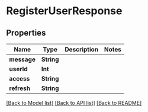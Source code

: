 # RegisterUserResponse

## Properties
Name | Type | Description | Notes
------------ | ------------- | ------------- | -------------
**message** | **String** |  | 
**userId** | **Int** |  | 
**access** | **String** |  | 
**refresh** | **String** |  | 

[[Back to Model list]](../README.md#documentation-for-models) [[Back to API list]](../README.md#documentation-for-api-endpoints) [[Back to README]](../README.md)


